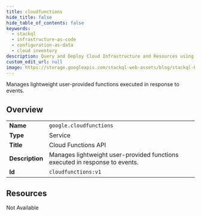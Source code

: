 ```yaml
---
title: cloudfunctions
hide_title: false
hide_table_of_contents: false
keywords:
  - stackql
  - infrastructure-as-code
  - configuration-as-data
  - cloud inventory
description: Query and Deploy Cloud Infrastructure and Resources using SQL
custom_edit_url: null
image: https://storage.googleapis.com/stackql-web-assets/blog/stackql-blog-post-featured-image.png
---
```

Manages lightweight user-provided functions executed in response to events.  
    

## Overview
<table><tbody>
<tr><td><b>Name</b></td><td><code>google.cloudfunctions</code></td></tr>
<tr><td><b>Type</b></td><td>Service</td></tr>
<tr><td><b>Title</b></td><td>Cloud Functions API</td></tr>
<tr><td><b>Description</b></td><td>Manages lightweight user-provided functions executed in response to events.</td></tr>
<tr><td><b>Id</b></td><td><code>cloudfunctions:v1</code></td></tr>
</tbody></table>

## Resources
<div class="row"><div class="providerDocColumn">Not Available</div></div>